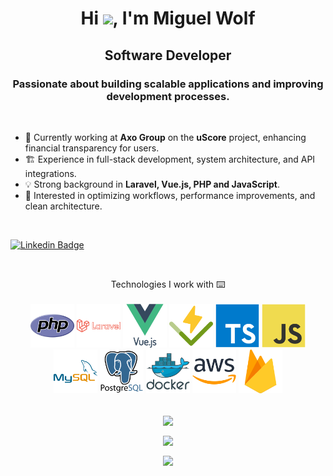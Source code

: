 <h1 align="center">Hi <img src="https://raw.githubusercontent.com/kaueMarques/kaueMarques/master/hi.gif" width="30px">, I'm Miguel Wolf</h1>
<h2 align="center">Software Developer</h2>
<h3 align="center">Passionate about building scalable applications and improving development processes.</h3>

<br>

- 💼 Currently working at **Axo Group** on the **uScore** project, enhancing financial transparency for users.
- 🏗️ Experience in full-stack development, system architecture, and API integrations.
- 💡 Strong background in **Laravel, Vue.js, PHP and JavaScript**.
- 🚀 Interested in optimizing workflows, performance improvements, and clean architecture.

<br>

[![Linkedin Badge](https://img.shields.io/badge/-Your%20Name-0077B5?style=flat-square&logo=Linkedin&logoColor=white&link=https://www.linkedin.com/in/YOUR_PROFILE/)](https://www.linkedin.com/in/miguel-wolf/) 

<br>

<p align="center">
Technologies I work with ⌨️
<br>
<br>
<img src="https://raw.githubusercontent.com/devicons/devicon/master/icons/php/php-original.svg" alt="php" width="70" height="70"/>
<img src="https://raw.githubusercontent.com/devicons/devicon/master/icons/laravel/laravel-line-wordmark.svg" alt="laravel" width="70" height="70"/>
<img src="https://raw.githubusercontent.com/devicons/devicon/master/icons/vuejs/vuejs-original-wordmark.svg" alt="vuejs" width="70" height="70"/>
<img src="https://raw.githubusercontent.com/devicons/devicon/master/icons/vitest/vitest-original.svg" alt="vitest" width="70" height="70"/>
<img src="https://raw.githubusercontent.com/devicons/devicon/master/icons/typescript/typescript-original.svg" alt="typescript" width="70" height="70"/>
<img src="https://raw.githubusercontent.com/devicons/devicon/master/icons/javascript/javascript-original.svg" alt="javascript" width="70" height="70"/>
<img src="https://raw.githubusercontent.com/devicons/devicon/master/icons/mysql/mysql-original-wordmark.svg" alt="mysql" width="70" height="70"/>
<img src="https://raw.githubusercontent.com/devicons/devicon/master/icons/postgresql/postgresql-original-wordmark.svg" alt="postgresql" width="70" height="70"/>
<img src="https://raw.githubusercontent.com/devicons/devicon/master/icons/docker/docker-original-wordmark.svg" alt="docker" width="70" height="70"/>
<img src="https://raw.githubusercontent.com/devicons/devicon/master/icons/amazonwebservices/amazonwebservices-original-wordmark.svg" alt="aws" width="70" height="70"/>
<img src="https://raw.githubusercontent.com/devicons/devicon/master/icons/firebase/firebase-original.svg" alt="firebase" width="70" height="70"/>

<br>
<br>
</p>

<p align="center">
<img height=200 align="center" src="https://github-readme-stats.vercel.app/api?username=miguelSWolf" />
</p>

<p align="center">
<img height=200 align="center" src="https://github-readme-stats.vercel.app/api/top-langs?username=miguelSWolf&layout=compact&langs_count=8&card_width=320" />
</p>
<p align="center">
<img height=200 align="center" src="https://github-readme-streak-stats.herokuapp.com/?user=miguelSWolf&theme=dracula&hide_border=true)" />
</p>

